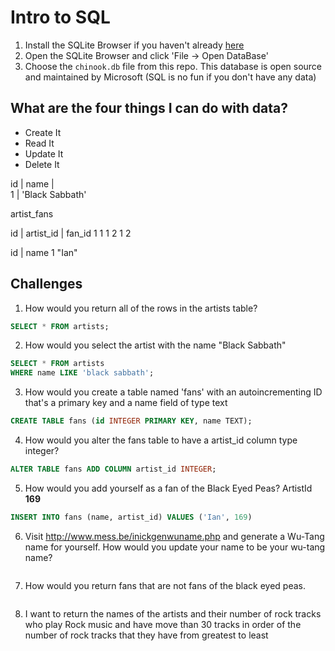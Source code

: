 # Intro to SQL

1. Install the SQLite Browser if you haven't already [here](http://sqlitebrowser.org/)
2. Open the SQLite Browser and click 'File -> Open DataBase'
3. Choose the `chinook.db` file from this repo. This database is open source and maintained by Microsoft (SQL is no fun if you don't have any data)


## What are the four things I can do with data?
+ Create It
+ Read It
+ Update It
+ Delete It

id | name |     
1  | 'Black Sabbath'

artist_fans

id | artist_id | fan_id
1      1          1
2      1          2

id | name
1    "Ian"    


## Challenges

1. How would you return all of the rows in the artists table?
  ```SQL
SELECT * FROM artists;
  ```
2. How would you select the artist with the name "Black Sabbath"
  ```SQL
  SELECT * FROM artists
  WHERE name LIKE 'black sabbath';
  ```
3. How would you create a table named 'fans' with an autoincrementing ID that's a primary key and a name field of type text

  ```sql
CREATE TABLE fans (id INTEGER PRIMARY KEY, name TEXT);
  ```

4. How would you alter the fans table to have a artist_id column type integer?

  ```sql
ALTER TABLE fans ADD COLUMN artist_id INTEGER;
  ```
5. How would you add yourself as a fan of the Black Eyed Peas? ArtistId **169**
  ```sql
INSERT INTO fans (name, artist_id) VALUES ('Ian', 169)
  ```

6. Visit http://www.mess.be/inickgenwuname.php and generate a Wu-Tang name for yourself. How would you update your name to be your wu-tang name?
   ```sql

   ```

7. How would you return fans that are not fans of the black eyed peas.
  ```sql

  ```


8. I want to return the names of the artists and their number of rock tracks
 who play Rock music
and have move than 30 tracks in order of the number of rock tracks that they have
from greatest to least
